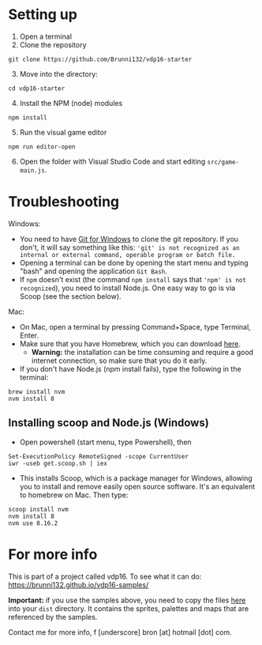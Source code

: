# Setting up

1. Open a terminal
2. Clone the repository

`git clone https://github.com/Brunni132/vdp16-starter`

3. Move into the directory:

`cd vdp16-starter`

4. Install the NPM (node) modules

`npm install`

5. Run the visual game editor

`npm run editor-open`

6. Open the folder with Visual Studio Code and start editing `src/game-main.js`.

# Troubleshooting

Windows:
* You need to have [Git for Windows](https://gitforwindows.org/) to clone the git repository. If you don't, it will say something like this:
`'git' is not recognized as an internal or external command,
operable program or batch file.`
* Opening a terminal can be done by opening the start menu and typing "bash" and opening the application `Git Bash`.
* If `npm` doesn't exist (the command `npm install` says that `'npm' is not recognized`), you need to install Node.js. One easy way to go is via Scoop (see the section below).

Mac:
* On Mac, open a terminal by pressing Command+Space, type Terminal, Enter.
* Make sure that you have Homebrew, which you can download [here](https://brew.sh/).
	* **Warning:** the installation can be time consuming and require a good internet connection, so make sure that you do it early.
* If you don't have Node.js (npm install fails), type the following in the terminal:
```
brew install nvm
nvm install 8
```

## Installing scoop and Node.js (Windows)
* Open powershell (start menu, type Powershell), then
```
Set-ExecutionPolicy RemoteSigned -scope CurrentUser
iwr -useb get.scoop.sh | iex
```
* This installs Scoop, which is a package manager for Windows, allowing you to install and remove easily open source software. It's an equivalent to homebrew on Mac. Then type:
```
scoop install nvm
nvm install 8
nvm use 8.16.2
```

# For more info
This is part of a project called vdp16. To see what it can do: https://brunni132.github.io/vdp16-samples/

**Important:** if you use the samples above, you need to copy the files [here](https://github.com/Brunni132/vdp16-samples/tree/gh-pages/build) into your `dist` directory. It contains the sprites, palettes and maps that are referenced by the samples.

Contact me for more info, f [underscore] bron [at] hotmail [dot] com.
